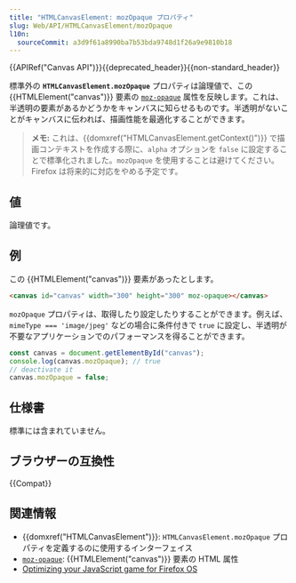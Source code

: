 ```yaml
---
title: "HTMLCanvasElement: mozOpaque プロパティ"
slug: Web/API/HTMLCanvasElement/mozOpaque
l10n:
  sourceCommit: a3d9f61a8990ba7b53bda9748d1f26a9e9810b18
---
```


{{APIRef("Canvas API")}}{{deprecated_header}}{{non-standard_header}}

標準外の **`HTMLCanvasElement.mozOpaque`** プロパティは論理値で、この {{HTMLElement("canvas")}} 要素の [`moz-opaque`](/ja/docs/Web/HTML/Element/canvas#moz-opaque) 属性を反映します。これは、半透明の要素があるかどうかをキャンバスに知らせるものです。半透明がないことがキャンバスに伝われば、描画性能を最適化することができます。

> **メモ:** これは、{{domxref("HTMLCanvasElement.getContext()")}} で描画コンテキストを作成する際に、`alpha` オプションを `false` に設定することで標準化されました。`mozOpaque` を使用することは避けてください。Firefox は将来的に対応をやめる予定です。

## 値

論理値です。

## 例

この {{HTMLElement("canvas")}} 要素があったとします。

```html
<canvas id="canvas" width="300" height="300" moz-opaque></canvas>
```

`mozOpaque` プロパティは、取得したり設定したりすることができます。例えば、`mimeType === 'image/jpeg'` などの場合に条件付きで `true` に設定し、半透明が不要なアプリケーションでのパフォーマンスを得ることができます。

```js
const canvas = document.getElementById("canvas");
console.log(canvas.mozOpaque); // true
// deactivate it
canvas.mozOpaque = false;
```

## 仕様書

標準には含まれていません。

## ブラウザーの互換性

{{Compat}}

## 関連情報

- {{domxref("HTMLCanvasElement")}}: `HTMLCanvasElement.mozOpaque` プロパティを定義するのに使用するインターフェイス
- [`moz-opaque`](/ja/docs/Web/HTML/Element/canvas#moz-opaque): {{HTMLElement("canvas")}} 要素の HTML 属性
- [Optimizing your JavaScript game for Firefox OS](https://hacks.mozilla.org/2013/05/optimizing-your-javascript-game-for-firefox-os/)
